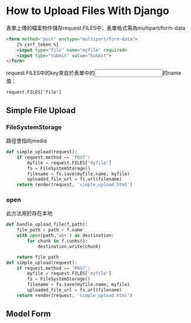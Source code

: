 # How to Upload Files With Django


表單上傳的檔案物件儲存request.FILES中，表單格式需為multipart/form-data
```html
<form method="post" enctype="multipart/form-data">
    {% csrf_token %}
    <input type="file" name="myfile" required>
    <input type="submit" value="Submit">
</form>
```

request.FILES中的key來自於表單中的<input type=”file” name=”” />的name值：
```
request.FILES['file']
```


## Simple File Upload

### FileSystemStorage
路徑會指向media
```python
def simple_upload(request):
    if request.method == 'POST':        
        myfile = request.FILES['myfile']
        fs = FileSystemStorage()
        filename = fs.save(myfile.name, myfile)
        uploaded_file_url = fs.url(filename)       
    return render(request, 'simple_upload.html')

```
### open
此方法用於存在本地

```python
def handle_upload_file(f,path):
    file_path = path + f.name
    with open(path,'wb+') as destination:
        for chunk in f.cunks():
            destination.write(chunk)

    return file_path
def simple_upload(request):
    if request.method == 'POST':        
        myfile = request.FILES['myfile']
        fs = FileSystemStorage()
        filename = fs.save(myfile.name, myfile)
        uploaded_file_url = fs.url(filename)       
    return render(request, 'simple_upload.html')

```
## Model Form







